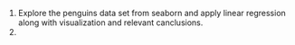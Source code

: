 1. Explore the penguins data set from seaborn and apply linear regression along with visualization and relevant canclusions.
2. 

